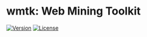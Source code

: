 # wmtk: Web Mining Toolkit

[![Version](https://img.shields.io/github/release/arunism/wmtk)](https://github.com/arunism/wmtk/releases)
[![License](https://img.shields.io/badge/License-MIT-green.svg?style=flat)](https://github.com/arunism/wmtk/blob/master/LICENSE.txt)
